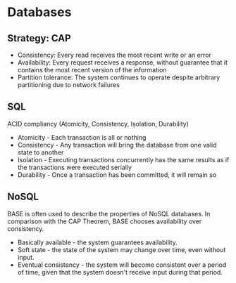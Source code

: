 # Databases
## Strategy: CAP
- Consistency: Every read receives the most recent write or an error
- Availability: Every request receives a response, without guarantee that it contains the most recent version of the information
- Partition tolerance: The system continues to operate despite arbitrary partitioning due to network failures

## SQL
ACID compliancy (Atomicity, Consistency, Isolation, Durability)
- Atomicity - Each transaction is all or nothing
- Consistency - Any transaction will bring the database from one valid state to another
- Isolation - Executing transactions concurrently has the same results as if the transactions were executed serially
- Durability - Once a transaction has been committed, it will remain so

## NoSQL
BASE is often used to describe the properties of NoSQL databases. In comparison with the CAP Theorem, BASE chooses availability over consistency.
- Basically available - the system guarantees availability.
- Soft state - the state of the system may change over time, even without input.
- Eventual consistency - the system will become consistent over a period of time, given that the system doesn't receive input during that period.